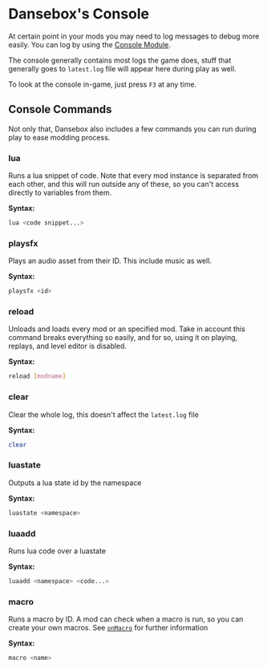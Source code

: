 # Dansebox's Console
At certain point in your mods you may need to log messages to debug more easily. You can log by using the [Console Module](../reference/console.md).

The console generally contains most logs the game does, stuff that generally goes to `latest.log` file will appear here during play as well.

To look at the console in-game, just press `F3` at any time.

## Console Commands
Not only that, Dansebox also includes a few commands you can run during play to ease modding process.

### lua
Runs a lua snippet of code. Note that every mod instance is separated from each other, and this will run outside any of these, so you can't access directly to variables from them.

**Syntax:**
```bash
lua <code snippet...>
```

### playsfx
Plays an audio asset from their ID. This include music as well.

**Syntax:**
```bash
playsfx <id>
```

### reload
Unloads and loads every mod or an specified mod. Take in account this command breaks everything so easily, and for so, using it on playing, replays, and level editor is disabled.

**Syntax:**
```bash
reload [modname]
```

### clear
Clear the whole log, this doesn't affect the `latest.log` file

**Syntax:**
```bash
clear
```

### luastate
Outputs a lua state id by the namespace

**Syntax:**
```bash
luastate <namespace>
```

### luaadd
Runs lua code over a luastate

**Syntax:**
```bash
luaadd <namespace> <code...>
```

### macro
Runs a macro by ID. A mod can check when a macro is run, so you can create your own macros. See [`onMacro`](./events.md#onMacro) for further information

**Syntax:**
```bash
macro <name>
```